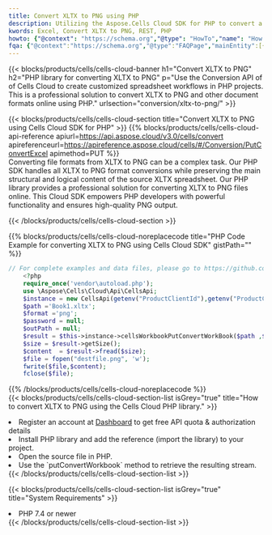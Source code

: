 ```yaml
---
title: Convert XLTX to PNG using PHP 
description: Utilizing the Aspose.Cells Cloud SDK for PHP to convert a XLTX format file to a PNG format file. 
kwords: Excel, Convert XLTX to PNG, REST, PHP
howto: {"@context": "https://schema.org","@type": "HowTo","name": "How to convert XLTX to PNG using the Cells Cloud PHP library.","description": "How to convert XLTX to PNG using the Cells Cloud PHP library.","image": {"@type": "ImageObject"},"url": "/php/conversion/xltx-to-png/","step": [{ "@type": "HowToStep","name": "How to convert XLTX to PNG using the Cells Cloud PHP library. step 1", "image": {"@type": "ImageObject",},"url": "/php/conversion/xltx-to-png/","text": "Register an account at <a href='https://dashboard.aspose.cloud/'>Dashboard</a> to get free API quota & authorization details",},{ "@type": "HowToStep","name": "How to convert XLTX to PNG using the Cells Cloud PHP library. step 1", "image": {"@type": "ImageObject",},"url": "/php/conversion/xltx-to-png/","text": "Install PHP library and add the reference (import the library) to your project.",},{ "@type": "HowToStep","name": "How to convert XLTX to PNG using the Cells Cloud PHP library. step 1", "image": {"@type": "ImageObject",},"url": "/php/conversion/xltx-to-png/","text": "Open the source file in PHP.",},{ "@type": "HowToStep","name": "How to convert XLTX to PNG using the Cells Cloud PHP library. step 1", "image": {"@type": "ImageObject",},"url": "/php/conversion/xltx-to-png/","text": "Use the `putConvertWorkbook` method to retrieve the resulting stream.",}, ],"supply": {"@type": "HowToSupply","name": "document"},"tool": [{"@type": "HowToTool","name": "phpstorm, Visual Studio Code, Eclipse"},{"@type": "HowToTool","name": "Aspose Cells"}],"totalTime": "PT6M"}
fqa: {"@context":"https://schema.org","@type":"FAQPage","mainEntity":[{"@type":"Question","name":"Why convert file formats in C# using REST API?","acceptedAnswer":{"@type":"Answer","text":"Documents are encoded in many ways, and some files may be incompatible with the software you use. To open and read such files, just convert them to appropriate file formats.<br/><ol><li>Install .NET SDK and add the reference (import the library) to your project.</li><li>Open the source file in C# using REST API.</li><li>Call the PutConvertWorkbookRequest() method, passing an output filename with required extension.</li><li>Get the result of conversion as a separate file.</li></ol>"}},{"@type":"Question","name":"What file formats can I convert with your C# library?","acceptedAnswer":{"@type":"Answer","text":"We support a variety of file formats for conversion using .NET library, including XLSX, Excel, xls , PDF, CSV, HTML, Markdown, XML, PNG, JPG, TIFF, Json, TXT and many more."}},{"@type":"Question","name":"What is the maximum allowed file size for conversion using this .NET library?","acceptedAnswer":{"@type":"Answer","text":"There are no file size limits for format conversions using .NET library."}}]}
---
```



{{< blocks/products/cells/cells-cloud-banner h1="Convert XLTX to PNG" h2="PHP library for converting XLTX to PNG" p="Use the Conversion API of of Cells Cloud to create customized spreadsheet workflows in PHP projects. This is a professional solution to convert XLTX to PNG and other document formats online using PHP." urlsection="conversion/xltx-to-png/" >}}

{{< blocks/products/cells/cells-cloud-section  title="Convert XLTX to PNG using Cells Cloud SDK for PHP" >}}
{{% blocks/products/cells/cells-cloud-api-reference  apiurl=https://api.aspose.cloud/v3.0/cells/convert  apireferenceurl=https://apireference.aspose.cloud/cells/#/Conversion/PutConvertExcel  apimethod=PUT %}}
<br/>
Converting file formats from XLTX to PNG can be a complex task. Our PHP SDK handles all XLTX to PNG format conversions while preserving the main structural and logical content of the source XLTX spreadsheet. Our PHP library provides a professional solution for converting XLTX to PNG files online. This Cloud SDK empowers PHP developers with powerful functionality and ensures high-quality PNG output.

{{< /blocks/products/cells/cells-cloud-section >}}

{{% blocks/products/cells/cells-cloud-noreplacecode title="PHP Code Example for converting XLTX to PNG using Cells Cloud SDK" gistPath="" %}}
 
```php
// For complete examples and data files, please go to https://github.com/aspose-cells-cloud/aspose-cells-cloud-php/
    <?php
    require_once('vendor\autoload.php');
    use \Aspose\Cells\Cloud\Api\CellsApi;
    $instance = new CellsApi(getenv("ProductClientId"),getenv("ProductClientSecret"));
    $path ='Book1.xltx';    
    $format ='png';
    $password = null;
    $outPath = null;      
    $result = $this->instance->cellsWorkbookPutConvertWorkBook($path ,$format, $password,  $outPath);
    $size = $result->getSize();
    $content  = $result->fread($size);
    $file = fopen("destfile.png", 'w');
    fwrite($file,$content);
    fclose($file);
```
 
{{% /blocks/products/cells/cells-cloud-noreplacecode  %}}
<br/>
{{< blocks/products/cells/cells-cloud-section-list isGrey="true"  title="How to convert XLTX to PNG using the Cells Cloud PHP library." >}}
<li>Register an account at <a href="https://dashboard.aspose.cloud/">Dashboard</a> to get free API quota & authorization details</li>
<li>Install PHP library and add the reference (import the library) to your project.</li>
<li>Open the source file in PHP.</li>
<li>Use the `putConvertWorkbook` method to retrieve the resulting stream.</li>
{{< /blocks/products/cells/cells-cloud-section-list >}}

{{< blocks/products/cells/cells-cloud-section-list isGrey="true"  title="System Requirements" >}}
<li>PHP 7.4 or newer</li>
{{< /blocks/products/cells/cells-cloud-section-list >}}
